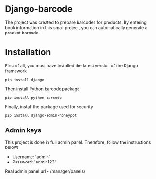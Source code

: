 # Django-barcode
The project was created to prepare barcodes for products. By entering book information in this small project, you can automatically generate a product barcode.

# Installation
First of all, you must have installed the latest version of the Django framework
```django-package
pip install django
```

Then install Python barcode package
```python-barcode-package
pip install python-barcode
```

Finally, install the package used for security
```admin-honeypot-package
pip install django-admin-honeypot
```

## Admin keys
This project is done in full admin panel. Therefore, follow the instructions below!
- Username: 'admin'
- Password: 'admin123'

Real admin panel url - /manager/panels/
